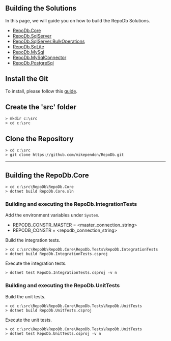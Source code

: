 ## Building the Solutions

In this page, we will guide you on how to build the RepoDb Solutions.

- [RepoDb.Core](https://github.com/mikependon/RepoDb/tree/master/RepoDb.Core)
- [RepoDb.SqlServer](https://github.com/mikependon/RepoDb/tree/master/RepoDb.SqlServer)
- [RepoDb.SqlServer.BulkOperations](https://github.com/mikependon/RepoDb/tree/master/RepoDb.Extensions/RepoDb.SqlServer.BulkOperations)
- [RepoDb.SqLite](https://github.com/mikependon/RepoDb/tree/master/RepoDb.SqLite)
- [RepoDb.MySql](https://github.com/mikependon/RepoDb/tree/master/RepoDb.MySql)
- [RepoDb.MySqlConnector](https://github.com/mikependon/RepoDb/tree/master/RepoDb.MySqlConnector)
- [RepoDb.PostgreSql](https://github.com/mikependon/RepoDb/tree/master/RepoDb.PostgreSql)

## Install the Git

To install, please follow this [guide](https://git-scm.com/book/en/v2/Getting-Started-Installing-Git).

## Create the 'src' folder

```
> mkdir c:\src
> cd c:\src
```

## Clone the Repository

```
> cd c:\src
> git clone https://github.com/mikependon/RepoDb.git
```

--------

## Building the RepoDb.Core

```
> cd c:\src\RepoDb\RepoDb.Core
> dotnet build RepoDb.Core.sln
```

### Building and executing the RepoDb.IntegrationTests

Add the environment variables under `System`.

- REPODB_CONSTR_MASTER = <master_connection_string>
- REPODB_CONSTR = <repodb_connection_string>

Build the integration tests.

```
> cd c:\src\RepoDb\RepoDb.Core\RepoDb.Tests\RepoDb.IntegrationTests
> dotnet build RepoDb.IntegrationTests.csproj
```

Execute the integration tests.

```
> dotnet test RepoDb.IntegrationTests.csproj -v n
```

### Building and executing the RepoDb.UnitTests

Build the unit tests.

```
> cd c:\src\RepoDb\RepoDb.Core\RepoDb.Tests\RepoDb.UnitTests
> dotnet build RepoDb.UnitTests.csproj
```

Execute the unit tests.

```
> cd c:\src\RepoDb\RepoDb.Core\RepoDb.Tests\RepoDb.UnitTests
> dotnet test RepoDb.UnitTests.csproj -v n
```
